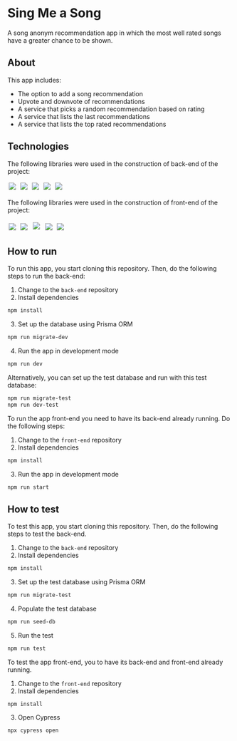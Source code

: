 # Sing Me a Song

A song anonym recommendation app in which the most well rated songs have a greater chance to be shown.

## About

This app includes:

- The option to add a song recommendation
- Upvote and downvote of recommendations
- A service that picks a random recommendation based on rating
- A service that lists the last recommendations
- A service that lists the top rated recommendations

## Technologies

The following libraries were used in the construction of back-end of the project:

<div>
  <img style='margin: 3px;' src="https://img.shields.io/badge/Node.js-339933?style=for-the-badge&logo=nodedotjs&logoColor=white" />
  <img style='margin: 3px;' src="https://img.shields.io/badge/Express.js-000000?style=for-the-badge&logo=express&logoColor=white" />
  <img style='margin: 3px;' src="https://img.shields.io/badge/PostgreSQL-316192?style=for-the-badge&logo=postgresql&logoColor=white" />
  <img style='margin: 3px;' src="https://img.shields.io/badge/Prisma-3982CE?style=for-the-badge&logo=Prisma&logoColor=white" />
  <img style='margin: 3px;' src="https://img.shields.io/badge/Jest-C21325?style=for-the-badge&logo=jest&logoColor=white" />
</div>

The following libraries were used in the construction of front-end of the project:

<div>
  <img style='margin: 3px;' src="https://img.shields.io/badge/React-20232A?style=for-the-badge&logo=react&logoColor=61DAFB" />
  <img style='margin: 3px;' src="https://img.shields.io/badge/React_Router-CA4245?style=for-the-badge&logo=react-router&logoColor=white" />
  <img style='margin: 5px;' src='https://img.shields.io/badge/axios%20-%2320232a.svg?&style=for-the-badge&color=informational'>
  <img style='margin: 3px;' src="https://img.shields.io/badge/styled--components-DB7093?style=for-the-badge&logo=styled-components&logoColor=white" />
  <img style='margin: 3px;' src="https://img.shields.io/badge/Cypress-17202C?style=for-the-badge&logo=cypress&logoColor=white" />
</div>

## How to run

To run this app, you start cloning this repository. Then, do the following steps to run the back-end:

1. Change to the `back-end` repository
2. Install dependencies

```bash
npm install
```

3. Set up the database using Prisma ORM

```bash
npm run migrate-dev
```

4. Run the app in development mode

```bash
npm run dev
```

Alternatively, you can set up the test database and run with this test database:

```bash
npm run migrate-test
npm run dev-test
```

To run the app front-end you need to have its back-end already running. Do the following steps:

1. Change to the `front-end` repository
2. Install dependencies

```bash
npm install
```

3. Run the app in development mode

```bash
npm run start
```

## How to test

To test this app, you start cloning this repository. Then, do the following steps to test the back-end.

1. Change to the `back-end` repository
2. Install dependencies

```bash
npm install
```

3. Set up the test database using Prisma ORM

```bash
npm run migrate-test
```

4. Populate the test database

```bash
npm run seed-db
```

5. Run the test

```bash
npm run test
```

To test the app front-end, you to have its back-end and front-end already running.

1. Change to the `front-end` repository
2. Install dependencies

```
npm install
```

3. Open Cypress

```
npx cypress open
```
